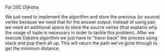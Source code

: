 For 20C Dijkstra

We just need to implement the algorithm and store the previous (or source) vertex because we need that for the answer output. Instead of using pair, we need an additional space to store the source vertex (that explains why the usage of tuple is necessary in order to tackle this problem). After we execute Dijkstra algorithm we just have to "trace-back" the process using stack and pop them all up. This will return the path we've gone through to get the minimum distance.
